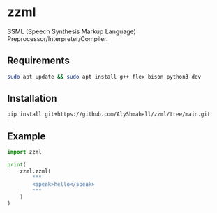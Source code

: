 # zzml
SSML (Speech Synthesis Markup Language) Preprocessor/Interpreter/Compiler.
## Requirements
```sh
sudo apt update && sudo apt install g++ flex bison python3-dev
```
## Installation
```sh
pip install git+https://github.com/AlyShmahell/zzml/tree/main.git
```
## Example
```py
import zzml

print(
    zzml.zzml(
        """
        <speak>hello</speak>
        """
    )
)
```
